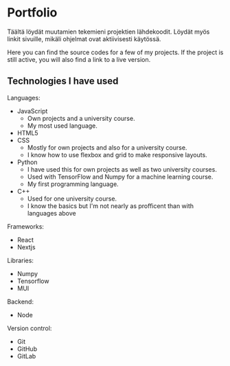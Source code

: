 # Portfolio

Täältä löydät muutamien tekemieni projektien lähdekoodit. Löydät myös linkit sivuille, mikäli ohjelmat ovat aktiivisesti käytössä. 

Here you can find the source codes for a few of my projects. If the project is still active, you will also find a link to a live version. 

## Technologies I have used

Languages:
- JavaScript
  - Own projects and a university course. 
  - My most used language. 
- HTML5
- CSS
  - Mostly for own projects and also for a university course. 
  - I know how to use flexbox and grid to make responsive layouts. 
- Python 
  - I have used this for own projects as well as two university courses. 
  - Used with TensorFlow and Numpy for a machine learning course. 
  - My first programming language. 
- C++
  - Used for one university course. 
  - I know the basics but I'm not nearly as profficent than with languages above

Frameworks:
- React
- Nextjs

Libraries:
- Numpy
- Tensorflow
- MUI

Backend: 
- Node

Version control:
- Git
- GitHub
- GitLab
